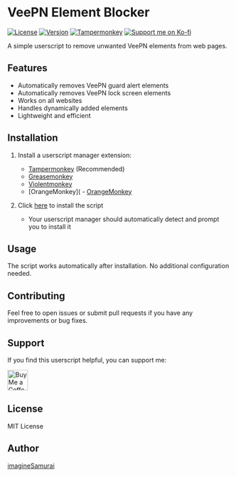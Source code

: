 # VeePN Element Blocker

[![License](https://img.shields.io/badge/License-MIT-blue.svg)](./LICENSE)
[![Version](https://img.shields.io/badge/version-1.0-green.svg)](./veepn_blocker.user.js)
[![Tampermonkey](https://img.shields.io/badge/Tampermonkey-Supported-brightgreen.svg)](https://www.tampermonkey.net/)
[![Support me on Ko-fi](https://img.shields.io/badge/Support-Ko--fi-FF5E5B.svg)](https://ko-fi.com/imagineSamurai)

A simple userscript to remove unwanted VeePN elements from web pages.

## Features

- Automatically removes VeePN guard alert elements
- Automatically removes VeePN lock screen elements
- Works on all websites
- Handles dynamically added elements
- Lightweight and efficient

## Installation

1. Install a userscript manager extension:
   - [Tampermonkey](https://www.tampermonkey.net/) (Recommended)
   - [Greasemonkey](https://addons.mozilla.org/en-US/firefox/addon/greasemonkey/)
   - [Violentmonkey](https://violentmonkey.github.io/)
   - [OrangeMonkey](   - [OrangeMonkey](https://chromewebstore.google.com/detail/orangemonkey/ekmeppjgajofkpiofbebgcbohbmfldaf)

2. Click [here](./veepn_blocker.user.js) to install the script
   - Your userscript manager should automatically detect and prompt you to install it

## Usage

The script works automatically after installation. No additional configuration needed.

## Contributing

Feel free to open issues or submit pull requests if you have any improvements or bug fixes.

## Support

If you find this userscript helpful, you can support me:

<a href='https://ko-fi.com/imagineSamurai' target='_blank'><img height='35' style='border:0px;height:46px;' src='https://az743702.vo.msecnd.net/cdn/kofi3.png?v=0' border='0' alt='Buy Me a Coffee at ko-fi.com' /></a>

## License

MIT License

## Author

[imagineSamurai](https://github.com/imagineSamurai)